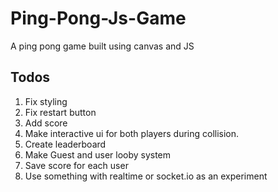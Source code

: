 # Ping-Pong-Js-Game

A ping pong game built using canvas and JS

## Todos

1. Fix styling
2. Fix restart button
3. Add score
4. Make interactive ui for both players during collision.
5. Create leaderboard
6. Make Guest and user looby system
7. Save score for each user
8. Use something with realtime or socket.io as an experiment
